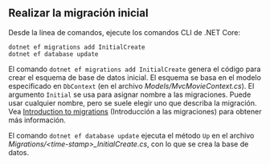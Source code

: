 <a name="cli"></a>
## <a name="perform-initial-migration"></a>Realizar la migración inicial

Desde la línea de comandos, ejecute los comandos CLI de .NET Core:

```console
dotnet ef migrations add InitialCreate
dotnet ef database update
```

El comando `dotnet ef migrations add InitialCreate` genera el código para crear el esquema de base de datos inicial. El esquema se basa en el modelo especificado en `DbContext` (en el archivo *Models/MvcMovieContext.cs*). El argumento `Initial` se usa para asignar nombre a las migraciones. Puede usar cualquier nombre, pero se suele elegir uno que describa la migración. Vea [Introduction to migrations](xref:data/ef-mvc/migrations#introduction-to-migrations) (Introducción a las migraciones) para obtener más información.

El comando `dotnet ef database update` ejecuta el método `Up` en el archivo *Migrations/\<time-stamp>_InitialCreate.cs*, con lo que se crea la base de datos.
